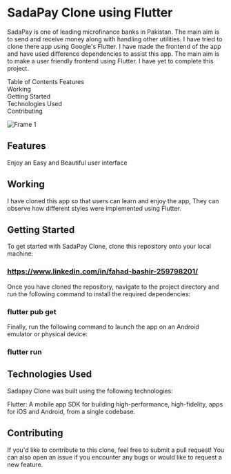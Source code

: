 # SadaPay Clone using Flutter
SadaPay is one of leading microfinance banks in Pakistan. The main aim is to send and receive money along with handling other utilities. I have tried to clone there app using Google's Flutter. I have made the frontend of the app and have used difference dependencies to assist this app. The main aim is to make a user friendly frontend using Flutter. I have yet to complete this project.

Table of Contents
Features\
Working\
Getting Started\
Technologies Used\
Contributing

![Frame 1](https://github.com/bashirfahad/sadapay-clone/assets/144224515/00f6048f-2714-4abc-bf86-f692b9e089b6)

## Features
Enjoy an Easy and Beautiful user interface

## Working
I have cloned this app so that users can learn and enjoy the app, They can observe how different styles were implemented using Flutter.

## Getting Started
To get started with SadaPay Clone, clone this repository onto your local machine:

### https://www.linkedin.com/in/fahad-bashir-259798201/

Once you have cloned the repository, navigate to the project directory and run the following command to install the required dependencies:

### flutter pub get

Finally, run the following command to launch the app on an Android emulator or physical device:

### flutter run

## Technologies Used
Sadapay Clone was built using the following technologies:

Flutter: A mobile app SDK for building high-performance, high-fidelity, apps for iOS and Android, from a single codebase.

## Contributing
If you'd like to contribute to this clone, feel free to submit a pull request! You can also open an issue if you encounter any bugs or would like to request a new feature.
